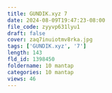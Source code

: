 ```yaml
---
title: GUNDIK.xyz 7
date: 2024-08-09T19:47:23-08:00
file_code: zyyvp631lyu1
draft: false
cover: zaq7inuiotmv8rka.jpg
tags: ['GUNDIK.xyz', '7']
length: 143
fld_id: 1398450
foldername: 10 mantap
categories: 10 mantap
views: 46
---
```

